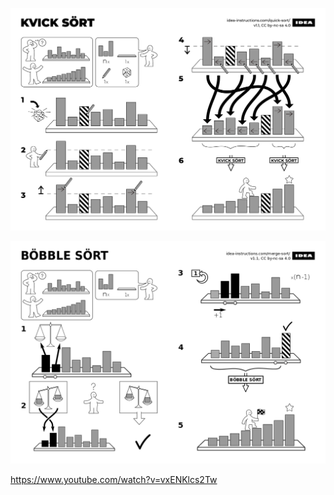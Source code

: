![alt text](quick-sort.png)

![alt text](bubble-sort.png)

https://www.youtube.com/watch?v=vxENKlcs2Tw